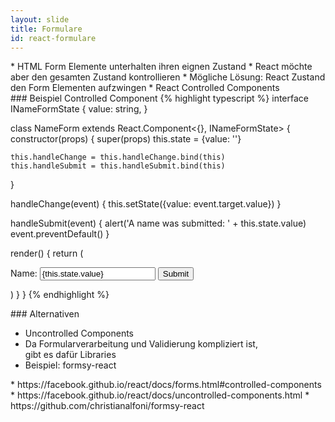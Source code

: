 ```yaml
---
layout: slide
title: Formulare
id: react-formulare
---
```

<section markdown="1">
* HTML Form Elemente unterhalten ihren eignen Zustand
* React möchte aber den gesamten Zustand kontrollieren
* Mögliche Lösung: React Zustand den Form Elementen aufzwingen
* React Controlled Components
</section>

<section markdown="1">
### Beispiel Controlled Component
{% highlight typescript %}
interface INameFormState {
    value: string,
}

class NameForm extends React.Component<{}, INameFormState> {
  constructor(props) {
    super(props)
    this.state = {value: ''}

    this.handleChange = this.handleChange.bind(this)
    this.handleSubmit = this.handleSubmit.bind(this)
  }

  handleChange(event) {
    this.setState({value: event.target.value})
  }

  handleSubmit(event) {
    alert('A name was submitted: ' + this.state.value)
    event.preventDefault()
  }

  render() {
    return (
      <form onSubmit={this.handleSubmit}>
        <label>
          Name:
          <input type="text" value={this.state.value} onChange={this.handleChange} />
        </label>
        <input type="submit" value="Submit" />
      </form>
    )
  }
}
{% endhighlight %}
</section>

<section markdown="1">
### Alternativen

* Uncontrolled Components
* Da Formularverarbeitung und Validierung kompliziert ist,<br/>
  gibt es dafür Libraries
* Beispiel: formsy-react
</section>

<section markdown="1">
* https://facebook.github.io/react/docs/forms.html#controlled-components
* https://facebook.github.io/react/docs/uncontrolled-components.html
* https://github.com/christianalfoni/formsy-react
</section>
